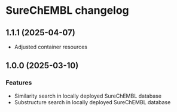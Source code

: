# SureChEMBL changelog

## 1.1.1 (2025-04-07)

* Adjusted container resources

## 1.0.0 (2025-03-10)

### Features

* Similarity search in locally deployed SureChEMBL database
* Substructure search in locally deployed SureChEMBL database
